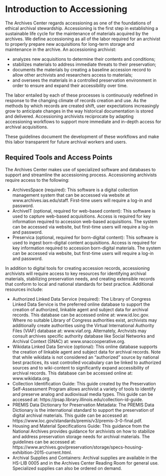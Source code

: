 <h1>Introduction to Accessioning</h1>

<p>The Archives Center regards accessioning as one of the foundations of ethical archival stewardship. Accessioning is the first step in establishing a sustainable life cycle for the maintenance of materials acquired by the archives. We define accessioning as all of the labor required for an archivist to properly prepare new acquisitions for long-term storage and maintenance in the archive. An accessioning archivist: </p>	
<ul>
<li>analyzes new acquisitions to determine their contents and conditions; </li>
<li>stabilizes materials to address immediate threats to their preservation;</li> 
<li>documents the materials by creating a baseline accession record to allow other archivists and researchers access to materials;</li> 
<li>and oversees the materials in a controlled preservation environment in order to ensure and expand their accessibility over time.</li>
</ul>
<p>The labor entailed by each of these processes is continuously redefined in response to the changing climate of records creation and use. As the methods by which records are created shift, user expectations increasingly grow to anticipate changes in the way historical documentation is stored and delivered. Accessioning archivists reciprocate by adapting accessioning workflows to support more immediate and in-depth access for archival acquisitions.</p> 

<p>These guidelines document the development of these workflows and make this labor transparent for future archival workers and users.</p>  

<h2>Required Tools and Access Points</h2>

<p>The Archives Center makes use of specialized software and databases to support and streamline the accessioning process. Accessioning archivists require access to the following:</p> 
<ul> <li>ArchivesSpace (required): This software is a digital collection management system that can be accessed via website at www.archives.ias.edu/staff. First-time users will require a log-in and password.</li> 
<li>ArchiveIT (optional, required for web-based content): This software is used to capture web-based acquisitions. Access is required for key information required to accession web-based acquisitions. The system can be accessed via website, but first-time users will require a log-in and password.</li>   
<li>Preservica (optional, required for born-digital content): This software is used to ingest born-digital content acquisitions. Access is required for key information required to accession born-digital materials. The system can be accessed via website, but first-time users will require a log-in and password.</li>   
</ul>
<p>In addition to digital tools for creating accession records, accessioning archivists will require access to key resources for identifying archival materials, stabilizing preservation needs, and creating extensible records that conform to local and national standards for best practice. Additional resources include:</p> 
<ul><li>Authorized Linked Data Service (required): The Library of Congress Linked Data Service is the preferred online database to support the creation of authorized, linkable agent and subject data for archival records. This database can be accessed online at: www.id.loc.gov. Where no suitable Library of Congress authorities exist, archivists may additionally create authorities using the Virtual International Authority Files (VIAF) database at: www.viaf.org. Alternately, Archvists may consult archives specific authority database like Social Networks and Archival Context (SNAC) at: www.snaccooperative.org.</li> 
<li>Wikidata Linked Data Service (optional): This online database supports the creation of linkable agent and subject data for archival records. Note that while wikidata is not considered an “authorized” source by national best practices, its vast controlled vocabulary can be linked to authorized sources and to wiki-content to significantly expand accessibility of archival records. This database can be accessed online at: www.wikidata.org.</li> 
<li>Collection Identification Guide: This guide created by the Preservation Self-Assessment Program allows archivist a variety of tools to identify and preserve analog and audiovisual media types. This guide can be accessed at: https://psap.library.illinois.edu/collection-id-guide.</li> 
<li>PREMIS Data Dictionary for Preservation Metadata: The PREMIS Data Dictionary is the international standard to support the preservation of digital archival materials. This guide can be accessed at: https://www.loc.gov/standards/premis/v3/premis-3-0-final.pdf.</li>
<li>Housing and Material Specifications Guide: This guidance from the National Archives provides guidance for archivists on how to stabilize and address preservation storage needs for archival materials. The guidelines can be accessed at: https://www.archives.gov/preservation/storage/specs-housing-exhibition-2015-current.html.</li>
<li>Archival Supplies and Containers: Archival supplies are available in the HS-LIB 0005 and in the Archives Center Reading Room for general use. Specialized supplies can also be ordered on demand. 
</ul>
